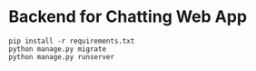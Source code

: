 # Backend for Chatting Web App

```
pip install -r requirements.txt
python manage.py migrate
python manage.py runserver
```
